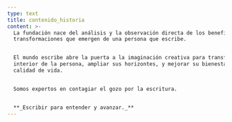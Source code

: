 ```yaml
---
type: text
title: contenido_historia
content: >-
  La fundación nace del análisis y la observación directa de los beneficios y
  transformaciones que emergen de una persona que escribe.


  El mundo escribe abre la puerta a la imaginación creativa para transformar el
  interior de la persona, ampliar sus horizontes, y mejorar su bienestar y
  calidad de vida. 


  Somos expertos en contagiar el gozo por la escritura. 


  **_Escribir para entender y avanzar._**
---
```


